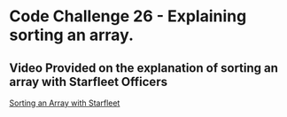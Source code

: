 # Code Challenge 26 - Explaining sorting an array.

## Video Provided on the explanation of sorting an array with Starfleet Officers

[Sorting an Array with Starfleet](https://drive.google.com/file/d/118DzkYEWAPjZ283e7oDeXm419Ajgv7P-/view?usp=sharing)
